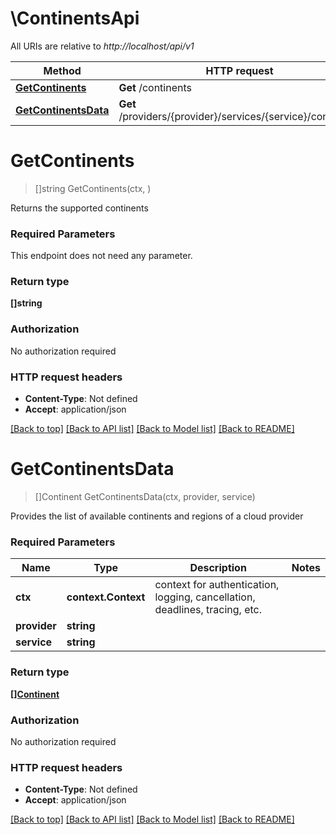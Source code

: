 # \ContinentsApi

All URIs are relative to *http://localhost/api/v1*

Method | HTTP request | Description
------------- | ------------- | -------------
[**GetContinents**](ContinentsApi.md#GetContinents) | **Get** /continents | 
[**GetContinentsData**](ContinentsApi.md#GetContinentsData) | **Get** /providers/{provider}/services/{service}/continents | 


# **GetContinents**
> []string GetContinents(ctx, )


Returns the supported continents

### Required Parameters
This endpoint does not need any parameter.

### Return type

**[]string**

### Authorization

No authorization required

### HTTP request headers

 - **Content-Type**: Not defined
 - **Accept**: application/json

[[Back to top]](#) [[Back to API list]](../README.md#documentation-for-api-endpoints) [[Back to Model list]](../README.md#documentation-for-models) [[Back to README]](../README.md)

# **GetContinentsData**
> []Continent GetContinentsData(ctx, provider, service)


Provides the list of available continents and regions of a cloud provider

### Required Parameters

Name | Type | Description  | Notes
------------- | ------------- | ------------- | -------------
 **ctx** | **context.Context** | context for authentication, logging, cancellation, deadlines, tracing, etc.
  **provider** | **string**|  | 
  **service** | **string**|  | 

### Return type

[**[]Continent**](Continent.md)

### Authorization

No authorization required

### HTTP request headers

 - **Content-Type**: Not defined
 - **Accept**: application/json

[[Back to top]](#) [[Back to API list]](../README.md#documentation-for-api-endpoints) [[Back to Model list]](../README.md#documentation-for-models) [[Back to README]](../README.md)

